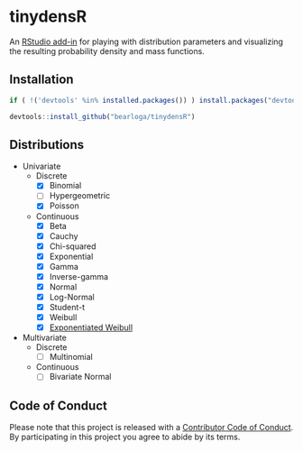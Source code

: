 # tinydensR

An [RStudio add-in](https://shiny.rstudio.com/articles/gadgets.html) for playing with distribution parameters and visualizing the resulting probability density and mass functions.

## Installation

```R
if ( !('devtools' %in% installed.packages()) ) install.packages("devtools")

devtools::install_github("bearloga/tinydensR")
```

## Distributions

- Univariate
  - Discrete
    - [x] Binomial
    - [ ] Hypergeometric
    - [x] Poisson
  - Continuous
    - [x] Beta
    - [x] Cauchy
    - [x] Chi-squared
    - [x] Exponential
    - [x] Gamma
    - [x] Inverse-gamma
    - [x] Normal
    - [x] Log-Normal
    - [x] Student-t
    - [x] Weibull
    - [x] [Exponentiated Weibull](https://en.wikipedia.org/wiki/Exponentiated_Weibull_distribution)
- Multivariate
  - Discrete
    - [ ] Multinomial
  - Continuous
    - [ ] Bivariate Normal

## Code of Conduct

Please note that this project is released with a [Contributor Code of Conduct](CONDUCT.md). By participating in this project you agree to abide by its terms.
